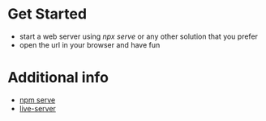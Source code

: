 # Get Started
* start a web server using *npx serve* or any other solution that you prefer
* open the url in your browser and have fun
# Additional info
* [npm serve](https://www.npmjs.com/package/serve)
* [live-server](https://www.npmjs.com/package/live-server)
